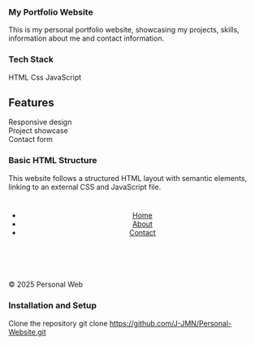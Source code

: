 ### My Portfolio Website
This is my personal portfolio website, showcasing my projects, skills, information about me and contact information.

### Tech Stack
HTML
Css
JavaScript

## Features  
Responsive design  
Project showcase  
Contact form 

### Basic HTML Structure  
This website follows a structured HTML layout with semantic elements, linking to an external CSS and JavaScript file.

<!DOCTYPE html>
<html lang="en">
<head>
    <meta charset="UTF-8">
    <meta name="viewport" content="width=device-width, initial-scale=1.0">
    <title>Personal Web</title>
    <link rel="stylesheet" href="Css/style.css">
</head>
<body>
    <header id="main-header">
        <div id="container">
            <h1></h1>
            <nav>
                <ul class="nav">
                    <li><a href="index.html">Home</a></li>
                    <li><a href="about.html">About</a></li>
                    <li><a href="contact.html">Contact</a></li>
                </ul>
            </nav>
        </div>
    </header>
    <section id="main-content">
        <div id="container">
            <img>
            <h2></h2>
            <p></p>
            <p></p>
        </div>
    </section>
    <footer id="main-footer">
        <div id="container">
            <p>&copy; 2025 Personal Web</p>
        </div>
    </footer>
    <script src="script.js"></script>
</body>
</html>

### Installation and Setup
Clone the repository
git clone https://github.com/J-JMN/Personal-Website.git
